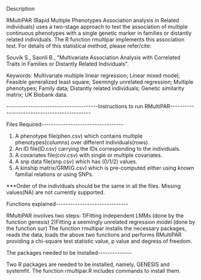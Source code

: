 Description

RMultiPAR (Rapid Multiple Phenotypes Association analysis in Related individuals) uses a two-stage approach to test the association of multiple continuous phenotypes
with a single genetic marker in families or distantly related individuals. The R function rmultipar implements this association test. 
For details of this statistical method, please refer/cite:

Souvik S., Saonli B., "Multivariate Association Analysis with Correlated Traits in Families or Distantly Related Individuals".

Keywords: Multivariate multiple linear regression; Linear mixed model; Feasible generalized least square; Seemingly unrelated regression; Multiple phenotypes; 
Family data; Distantly related individuals; Genetic similarity matrix; UK Biobank data.

--------------------------------------Instructions to run RMultiPAR---------------------------------------------


Files Required----------------------------------

1. A phenotype file(phen.csv) which contains multiple phenotypes(columns) over different individuals(rows).
2. An ID file(ID.csv) carrying the IDs corresponding to the individuals.
3. A covariates file(cov.csv) with single or multiple covariates.
4. A snp data file(snp.csv) which has (0/1/2) values. 
5. A kinship matrix/GRM(G.csv) which is pre-computed either using known familial relations or using SNPs.

***Order of the individuals should be the same in all the files. Missing values(NA) are not currently supported.

Functions explained------------------------------

RMultiPAR involves two steps: 
1)Fitting independent LMMs (done by the function genesis)
2)Fitting a seemingly unrelated regression model (done by the function sur)
The function rmultipar installs the necessary packages, reads the data, loads the above two functions and performs
RMultiPAR providing a chi-square test statistic value, p value and degress of freedom.

The packages needed to be installed--------------

Two R packages are needed to be installed, namely, GENESIS and systemfit. The function rmultipar.R includes commands to install them.

